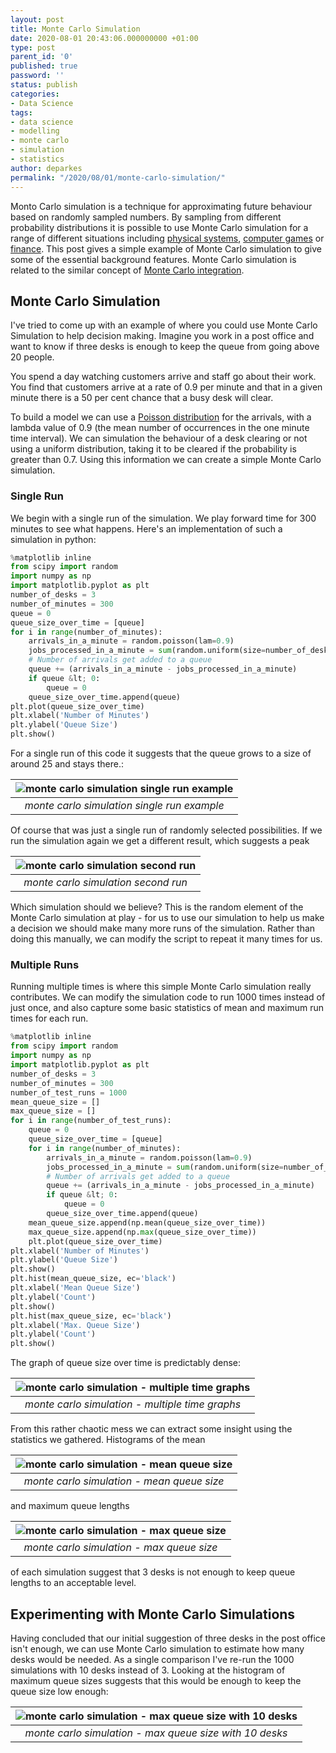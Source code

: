 ```yaml
---
layout: post
title: Monte Carlo Simulation
date: 2020-08-01 20:43:06.000000000 +01:00
type: post
parent_id: '0'
published: true
password: ''
status: publish
categories:
- Data Science
tags:
- data science
- modelling
- monte carlo
- simulation
- statistics
author: deparkes
permalink: "/2020/08/01/monte-carlo-simulation/"
---
```

Monto Carlo simulation is a technique for approximating future behaviour based on randomly sampled numbers. By sampling from different probability distributions it is possible to use Monte Carlo simulation for a range of different situations including <a href="https://en.wikipedia.org/wiki/Monte_Carlo_method_in_statistical_physics">physical systems</a>, <a href="https://en.wikipedia.org/wiki/Monte_Carlo_tree_search">computer games</a> or <a href="https://en.wikipedia.org/wiki/Monte_Carlo_methods_in_finance">finance</a>.
This post gives a simple example of Monte Carlo simulation to give some of the essential background features.
Monte Carlo simulation is related to the similar concept of <a href="{{site.baseurl}}/2020/07/26/monte-carlo-integration/">Monte Carlo integration</a>.
<h2>Monte Carlo Simulation</h2>
I've tried to come up with an example of where you could use Monte Carlo Simulation to help decision making. Imagine you work in a post office and want to know if three desks is enough to keep the queue from going above 20 people.

You spend a day watching customers arrive and staff go about their work. You find that customers arrive at a rate of 0.9 per minute and that in a given minute there is a 50 per cent chance that a busy desk will clear.

To build a model we can use a <a href="https://en.wikipedia.org/wiki/Poisson_distribution">Poisson distribution</a> for the arrivals, with a lambda value of 0.9 (the mean number of occurrences in the one minute time interval). We can simulation the behaviour of a desk clearing or not using a uniform distribution, taking it to be cleared if the probability is greater than 0.7.
Using this information we can create a simple Monte Carlo simulation.
<h3>Single Run</h3>
We begin with a single run of the simulation. We play forward time for 300 minutes to see what happens.
Here's an implementation of such a simulation in python:

```python
%matplotlib inline
from scipy import random
import numpy as np
import matplotlib.pyplot as plt
number_of_desks = 3
number_of_minutes = 300
queue = 0
queue_size_over_time = [queue]
for i in range(number_of_minutes):
    arrivals_in_a_minute = random.poisson(lam=0.9)
    jobs_processed_in_a_minute = sum(random.uniform(size=number_of_desks) &gt; 0.7)
    # Number of arrivals get added to a queue
    queue += (arrivals_in_a_minute - jobs_processed_in_a_minute)
    if queue &lt; 0:
        queue = 0
    queue_size_over_time.append(queue)
plt.plot(queue_size_over_time)
plt.xlabel('Number of Minutes')
plt.ylabel('Queue Size')
plt.show()
```

For a single run of this code it suggests that the queue grows to a size of around 25 and stays there.:

| ![monte carlo simulation single run example]({{site.baseurl}}/assets/2020/08/single_run.png) |
|:--:|
| *monte carlo simulation single run example* |

Of course that was just a single run of randomly selected possibilities. If we run the simulation again we get a different result, which suggests a peak

| ![monte carlo simulation second run]({{site.baseurl}}/assets/2020/08/second_run.png) |
|:--:|
| *monte carlo simulation second run* |

Which simulation should we believe? This is the random element of the Monte Carlo simulation at play - for us to use our simulation to help us make a decision we should make many more runs of the simulation. Rather than doing this manually, we can modify the script to repeat it many times for us.
<h3>Multiple Runs</h3>
Running multiple times is where this simple Monte Carlo simulation really contributes. We can modify the simulation code to run 1000 times instead of just once, and also capture some basic statistics of mean and maximum run times for each run.

```python
%matplotlib inline
from scipy import random
import numpy as np
import matplotlib.pyplot as plt
number_of_desks = 3
number_of_minutes = 300
number_of_test_runs = 1000
mean_queue_size = []
max_queue_size = []
for i in range(number_of_test_runs):
    queue = 0
    queue_size_over_time = [queue]
    for i in range(number_of_minutes):
        arrivals_in_a_minute = random.poisson(lam=0.9)
        jobs_processed_in_a_minute = sum(random.uniform(size=number_of_desks) &gt; 0.7)
        # Number of arrivals get added to a queue
        queue += (arrivals_in_a_minute - jobs_processed_in_a_minute)
        if queue &lt; 0:
            queue = 0
        queue_size_over_time.append(queue)
    mean_queue_size.append(np.mean(queue_size_over_time))
    max_queue_size.append(np.max(queue_size_over_time))
    plt.plot(queue_size_over_time)
plt.xlabel('Number of Minutes')
plt.ylabel('Queue Size')
plt.show()
plt.hist(mean_queue_size, ec='black')
plt.xlabel('Mean Queue Size')
plt.ylabel('Count')
plt.show()
plt.hist(max_queue_size, ec='black')
plt.xlabel('Max. Queue Size')
plt.ylabel('Count')
plt.show()
```

The graph of queue size over time is predictably dense:

| ![monte carlo simulation - multiple time graphs]({{site.baseurl}}/assets/2020/08/multi_time_simulation.png) |
|:--:|
| *monte carlo simulation - multiple time graphs* |

From this rather chaotic mess we can extract some insight using the statistics we gathered. Histograms of the mean

| ![monte carlo simulation - mean queue size]({{site.baseurl}}/assets/2020/08/mean_queue_size.png) |
|:--:|
| *monte carlo simulation - mean queue size* |


and maximum queue lengths

| ![monte carlo simulation - max queue size]({{site.baseurl}}/assets/2020/08/max_queue_size.png) |
|:--:|
| *monte carlo simulation - max queue size* |

of each simulation suggest that 3 desks is not enough to keep queue lengths to an acceptable level.
<h2>Experimenting with Monte Carlo Simulations</h2>
Having concluded that our initial suggestion of three desks in the post office isn't enough, we can use Monte Carlo simulation to estimate how many desks would be needed.
As a single comparison I've re-run the 1000 simulations with 10 desks instead of 3. Looking at the histogram of maximum queue sizes suggests that this would be enough to keep the queue size low enough:

| ![monte carlo simulation - max queue size with 10 desks]({{site.baseurl}}/assets/2020/08/max_queue_size_10_desks.png) |
|:--:|
| *monte carlo simulation - max queue size with 10 desks* |
